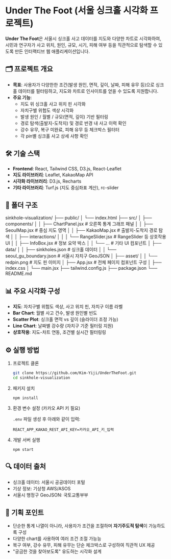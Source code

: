 # Under The Foot (서울 싱크홀 시각화 프로젝트)

**Under The Foot**은 서울시 싱크홀 사고 데이터를 지도와 다양한 차트로 시각화하여, 시민과 연구자가 사고 위치, 원인, 규모, 시기, 피해 여부 등을 직관적으로 탐색할 수 있도록 만든 인터랙티브 웹 애플리케이션입니다.

## 🗂 프로젝트 개요

- **목표**: 사용자가 다양한한 조건(발생 원인, 면적, 깊이, 날짜, 피해 유무 등)으로 싱크홀 데이터를 필터링하고, 지도와 차트로 인사이트를 얻을 수 있도록 지원합니다.
- **주요 기능**:
  - 지도 위 싱크홀 사고 위치 핀 시각화
  - 자치구별 위험도 색상 시각화
  - 발생 원인 / 월별 / 규모(면적, 깊이) 기반 필터링
  - 경로 탐색(출발지-도착지) 및 경로 반경 내 사고 이력 확인
  - 강수 유무, 복구 미완료, 피해 유무 등 체크박스 필터터
  - 각 pin별 싱크홀 사고 상세 사항 확인

## 🛠 기술 스택

- **Frontend**: React, Tailwind CSS, D3.js, React-Leaflet
- **지도 라이브러리**: Leaflet, KakaoMap API
- **시각화 라이브러리**: D3.js, Recharts
- **기타 라이브러리**: Turf.js (지도 중심좌표 계산), rc-slider

## 📁 폴더 구조
sinkhole-visualization/
├── public/
│   └── index.html
├── src/
│   ├── components/
│   │   ├── ChartPanel.jsx      # 오른쪽 통계 그래프 패널
│   │   ├── SeoulMap.jsx        # 중심 지도 영역
│   │   ├── KakaoMap.jsx        # 출발지-도착지 경로 탐색
│   │   ├── interactions/
│   │   │   └── RangeSlider.jsx # RangeSlider 등 상호작용 UI
│   │   ├── InfoBox.jsx         # 정보 요약 박스
│   │   └── ...                 # 기타 UI 컴포넌트
│   ├── data/
│   │   ├── sinkholes.json      # 싱크홀 데이터
│   │   └── seoul_gu_boundary.json  # 서울시 자치구 GeoJSON
│   ├── asset/
│   │   └── redpin.png          # 지도 핀 이미지
│   ├── App.jsx                 # 전체 페이지 컴포넌트 구성
│   ├── index.css
│   └── main.jsx
├── tailwind.config.js
├── package.json
└── README.md

## 📊 주요 시각화 구성

- **지도**: 자치구별 위험도 색상, 사고 위치 핀, 자치구 이름 라벨
- **Bar Chart**: 월별 사고 건수, 발생 원인별 빈도
- **Scatter Plot**: 싱크홀 면적 vs 깊이 (슬라이더 조정 가능)
- **Line Chart**: 날짜별 강수량 (자치구 기준 필터링 지원)
- **상호작용**: 지도-차트 연동, 조건별 실시간 필터링링

## ⚙️ 실행 방법

1. 프로젝트 클론
   ```bash
   git clone https://github.com/Kim-Yiji/UnderTheFoot.git
   cd sinkhole-visualization
   ```

2. 패키지 설치
    ```
    npm install
    ```

3. 환경 변수 설정 (카카오 API 키 필요)

   `.env` 파일 생성 후 아래와 같이 입력:
   ```
   REACT_APP_KAKAO_REST_API_KEY=카카오_API_키_입력
   ```

4. 개발 서버 실행
    ```
    npm start
    ```

## 🔍 데이터 출처

- 싱크홀 데이터: 서울시 공공데이터 포털
- 기상 정보: 기상청 AWS/ASOS
- 서울시 행정구 GeoJSON: 국토교통부부

## 📌 기획 포인트

- 단순한 통계 나열이 아니라, 사용자가 조건을 조절하며 **자기주도적 탐색**이 가능하도록 구성
- 다양한 chart를 사용하여 여러 조건 조절 가능능
- 복구 여부, 강수 유무, 피해 유무는 단순 체크박스로 구성하여 직관적 UX 제공
- "궁금한 것을 찾아보도록" 유도하는 시각화 설계
